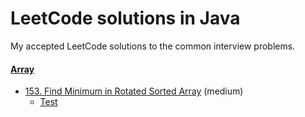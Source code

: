 # LeetCode solutions in Java
My accepted LeetCode solutions to the common interview problems.

#### [Array](src/main/java/com/leetcode/array)
- [153. Find Minimum in Rotated Sorted Array](src/main/java/com/leetcode/array/FindMinimumInRotatedSortedArray.java) (medium)
    - [Test](src/test/java/com/leetcode/array/FindMinimumInRotatedSortedArrayTest.java)

